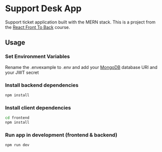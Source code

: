 # Support Desk App

Support ticket application built with the MERN stack. This is a project from the [React Front To Back](https://www.udemy.com/course/react-front-to-back-2022/?referralCode=4A622C7E48DB66154114) course.

## Usage

### Set Environment Variables

Rename the .envexample to .env and add your [MongoDB](https://www.mongodb.com/) database URI and your JWT secret

### Install backend dependencies

```bash
npm install
```

### Install client dependencies

```bash
cd frontend
npm install
```

### Run app in development (frontend & backend)

```bash
npm run dev
```
